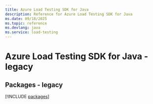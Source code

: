 ```yaml
---
title: Azure Load Testing SDK for Java
description: Reference for Azure Load Testing SDK for Java
ms.date: 09/18/2025
ms.topic: reference
ms.devlang: java
ms.service: load-testing
---
```

# Azure Load Testing SDK for Java - legacy
## Packages - legacy
[!INCLUDE [packages](load-testing-index.md)]